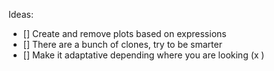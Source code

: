 Ideas:
- [] Create and remove plots based on expressions
- [] There are a bunch of clones, try to be smarter
- [] Make it adaptative depending where you are looking (x )